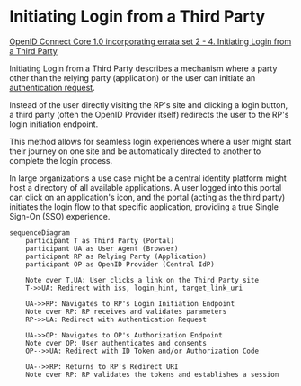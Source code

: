 # Initiating Login from a Third Party

[OpenID Connect Core 1.0 incorporating errata set 2 - 4.  Initiating Login from a Third Party](https://openid.net/specs/openid-connect-core-1_0.html#ThirdPartyInitiatedLogin)

Initiating Login from a Third Party describes a mechanism where a party other than the relying party (application) or the user can initiate an [authentication request](authentication-request.md).

Instead of the user directly visiting the RP's site and clicking a login button, a third party (often the OpenID Provider itself) redirects the user to the RP's login initiation endpoint.

This method allows for seamless login experiences where a user might start their journey on one site and be automatically directed to another to complete the login process.

In large organizations a use case might be a central identity platform might host a directory of all available applications. A user logged into this portal can click on an application's icon, and the portal (acting as the third party) initiates the login flow to that specific application, providing a true Single Sign-On (SSO) experience.


```mermaid
sequenceDiagram
    participant T as Third Party (Portal)
    participant UA as User Agent (Browser)
    participant RP as Relying Party (Application)
    participant OP as OpenID Provider (Central IdP)
    
    Note over T,UA: User clicks a link on the Third Party site
    T->>UA: Redirect with iss, login_hint, target_link_uri
    
    UA->>RP: Navigates to RP's Login Initiation Endpoint
    Note over RP: RP receives and validates parameters
    RP->>UA: Redirect with Authentication Request
    
    UA->>OP: Navigates to OP's Authorization Endpoint
    Note over OP: User authenticates and consents
    OP-->>UA: Redirect with ID Token and/or Authorization Code
    
    UA-->>RP: Returns to RP's Redirect URI
    Note over RP: RP validates the tokens and establishes a session

```